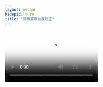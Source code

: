 ```yaml
---
layout: wechat
hidepic: ture
title: "颈椎变直自我矫正"
---
```

<br>
<video data-v-a54e61e2="" src="https://gslb.miaopai.com/stream/tWQqSWQpsSAKi-B1XCYtJ2WPl4FwnRFbNIi2jw__.mp4?yx=&amp;refer=weibo_app&amp;Expires=1510154415&amp;ssig=rNBfkvtrbd&amp;KID=unistore,video" poster="http://bsyimg3.cdn.krcom.cn/stream/tWQqSWQpsSAKi-B1XCYtJ2WPl4FwnRFbNIi2jw___32768.jpg" controls="controls" style="max-height: 772px;"></video>
 